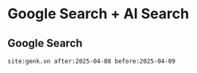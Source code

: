 # Google Search + AI Search

## Google Search
```
site:genk.vn after:2025-04-08 before:2025-04-09
```

